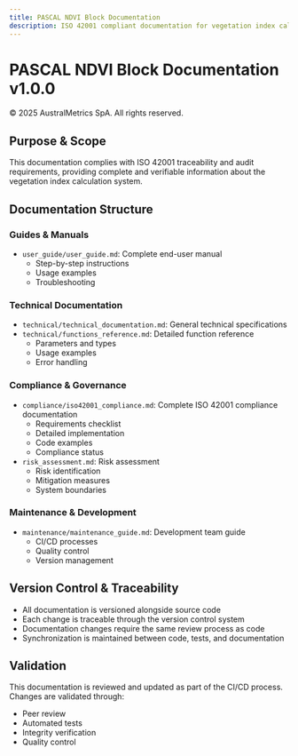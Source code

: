 ```yaml
---
title: PASCAL NDVI Block Documentation
description: ISO 42001 compliant documentation for vegetation index calculation system
---
```


# PASCAL NDVI Block Documentation v1.0.0

© 2025 AustralMetrics SpA. All rights reserved.

## Purpose & Scope

This documentation complies with ISO 42001 traceability and audit requirements, providing complete and verifiable information about the vegetation index calculation system.

## Documentation Structure

### Guides & Manuals
- `user_guide/user_guide.md`: Complete end-user manual
  - Step-by-step instructions
  - Usage examples
  - Troubleshooting

### Technical Documentation
- `technical/technical_documentation.md`: General technical specifications
- `technical/functions_reference.md`: Detailed function reference
  - Parameters and types
  - Usage examples
  - Error handling

### Compliance & Governance
- `compliance/iso42001_compliance.md`: Complete ISO 42001 compliance documentation
  - Requirements checklist
  - Detailed implementation
  - Code examples
  - Compliance status
- `risk_assessment.md`: Risk assessment
  - Risk identification
  - Mitigation measures
  - System boundaries

### Maintenance & Development
- `maintenance/maintenance_guide.md`: Development team guide
  - CI/CD processes
  - Quality control
  - Version management

## Version Control & Traceability

- All documentation is versioned alongside source code
- Each change is traceable through the version control system
- Documentation changes require the same review process as code
- Synchronization is maintained between code, tests, and documentation

## Validation

This documentation is reviewed and updated as part of the CI/CD process. Changes are validated through:
- Peer review
- Automated tests
- Integrity verification
- Quality control
